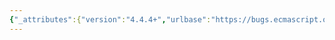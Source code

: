 ```yaml
---
{"_attributes":{"version":"4.4.4+","urlbase":"https://bugs.ecmascript.org/","maintainer":"dherman@mozilla.com"},"bug":{"bug_id":3839,"creation_ts":"2015-02-11 17:06:00 -0800","short_desc":"annex B: misc editorial","delta_ts":"2015-02-12 12:17:45 -0800","product":"Draft for 6th Edition","component":"editorial issue","version":"Rev 32: February 2, 2015 Draft","rep_platform":"All","op_sys":"All","bug_status":"RESOLVED","resolution":"FIXED","priority":"Normal","bug_severity":"normal","everconfirmed":true,"reporter":{"uid":"jmdyck","name":"Michael Dyck"},"assigned_to":{"uid":"allen","name":"Allen Wirfs-Brock"},"long_desc":[{"commentid":12332,"comment_count":0,"who":{"uid":"jmdyck","name":"Michael Dyck"},"bug_when":"2015-02-11 17:06:17 -0800","thetext":"----------------------------------------\nIn B.1.2.1 \"Static Semantics\":\n\n{1}\nB.1.2.1 / ul 1 / item 2:\nThe SV of /LegacyOctalEscapeSequence/ : /OctalDigit/ is code unit whose ...\n\n    Insert \"the\" before \"code unit\".\n\nXXXXXXXXXXXXXXXXXXXXXXXXXXXXXXXXXXXXXXXXXXXXXXXXXXXXXXXXXXXXXXXXXXXXXXXXXXXXXXXX"},{"commentid":12333,"comment_count":1,"who":{"uid":"allen","name":"Allen Wirfs-Brock"},"bug_when":"2015-02-11 17:08:24 -0800","thetext":"fixed in rev33 editor's draft"},{"commentid":12484,"comment_count":2,"who":{"uid":"allen","name":"Allen Wirfs-Brock"},"bug_when":"2015-02-12 12:17:45 -0800","thetext":"fixed in rev33"}]}}
---
```

